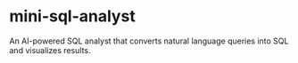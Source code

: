 # mini-sql-analyst
An AI-powered SQL analyst that converts natural language queries into SQL and visualizes results.
